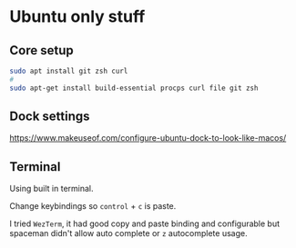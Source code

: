 # Ubuntu only stuff

## Core setup

```bash
sudo apt install git zsh curl
# 
sudo apt-get install build-essential procps curl file git zsh
```

## Dock settings

<https://www.makeuseof.com/configure-ubuntu-dock-to-look-like-macos/>

## Terminal

Using built in terminal.

Change keybindings so `control` + `c` is paste.

I tried `WezTerm`, it had good copy and paste binding and configurable but spaceman didn't allow auto complete or `z` autocomplete usage.

